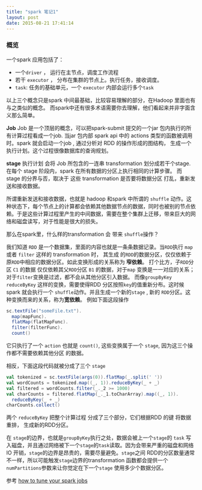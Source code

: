 ```yaml
---
title: "spark 笔记1" 
layout: post
date: 2015-08-21 17:41:14
---
```


### 概览
一个spark 应用包括了：

- 一个`driver` ， 运行在主节点，调度工作流程
- 若干 `executor` ， 分布在集群的节点上。执行任务，接收调度。
- `task`: 任务的基础单元，一个 `executor` 内部会运行多个`task`

以上三个概念只是spark 中间最基础，比较容易理解的部分，在Hadoop 里面也有与之类似的概念。
而spark中还有很多术语需要你去理解，他们看起来并非字面含义那么简单。

**Job** 
 Job 是一个顶层的概念，可以把spark-submit 提交的一个jar 包内执行的所有计算过程看成一个job. 当jar 包内部 spark api 中的 actions 类型的函数被调用时。spark 就会启动一个job , 通过分析对 RDD 的操作形成的图结构， 生成一个执行计划。这个过程很像数据库的查询规划。

**stage**
执行计划 会将 Job 所包含的一连串 transformation 划分成若干个stage.  在每个 stage 阶段内，spark 在所有数据的分区上执行相同的计算步骤。 而stage 的分界与否，取决于 这些 transformation 是否要将数据分区 打乱，重新发送和接收数据。

所谓重新发送和接收数据，也就是 hadoop 和spark 中所谓的 `shuffle` 动作。这种状态下，每个节点上的计算都会依赖其他数据节点的数据，同时也被别的节点依赖。于是这些计算过程里产生的中间数据，需要在整个集群上迁移，带来巨大的网络和磁盘读写，对于性能是很大的损失。

那么在spark里，什么样的transformation 会 带来 `shuffle`操作？

我们知道 `RDD` 是一个数据集，里面的内容也就是一条条数据记录。当`RDD`执行 `map` 或者 `filter` 这样的 transformation 时， 其生成 的`RDD`的数据分区，仅仅依赖于原`RDD`中相应的数据分区。如此变换形成的关系称为 **窄依赖**。
打个比方，子`RDD`分区 `C1` 的数据 仅仅依赖其父`RDD`分区 `B1` 的数据，对于`map` 变换是一一对应的关系；对于`filter`变换是过滤，都不会从其他分区引入数据。
而像`groupByKey` `reduceByKey`  这样的变换，需要使得RDD 分区按照`key`的值重新分布。这时候 spark 就会执行一个 `shuffle`动作。并且生成一个新的`stage` , 新的 `RDD`分区。这种变换而来的关系，称为**宽依赖**。
例如下面这段操作

```scala
sc.textFile("someFile.txt").
  map(mapFunc).
  flatMap(flatMapFunc).
  filter(filterFunc).
  count()
```

它只执行了一个 `action` 也就是 `count()`, 这些变换属于一个 `stage`, 因为这三个操作都不需要依赖其他分区 的数据。

相反，下面这段代码就被分成了三个 `stage`

```scala
val tokenized = sc.textFile(args(0)).flatMap(_.split(' '))
val wordCounts = tokenized.map((_, 1)).reduceByKey(_ + _)
val filtered = wordCounts.filter(_._2 >= 1000)
val charCounts = filtered.flatMap(_._1.toCharArray).map((_, 1)).
  reduceByKey(_ + _)
charCounts.collect()
```

两个 `reduceByKey` 把整个计算过程 分成了三个部分，它们根据RDD 的键 将数据重排， 生成新的RDD分区。

在 `stage`的边界，也就是`groupByKey`执行之处，数据会被上一个`stage`的 `task` 写入磁盘，并且通过网络被下一个`stage`的`task`读取。因为会带来严重的磁盘和网络IO 开销，`stage`的边界是昂贵的，需要尽量避免。`stage`之间 RDD的分区数量通常不一样，所以可能触发`stage`边界的transformation 函数都会提供一个`numPartitions`参数来让你觉定在下一个`stage` 使用多少个数据分区。

参考
[how to tune your spark jobs](http://blog.cloudera.com/blog/2015/03/how-to-tune-your-apache-spark-jobs-part-1/)
